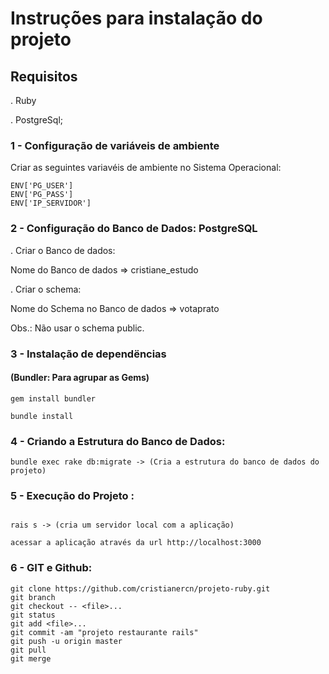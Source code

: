 # Instruções para instalação  do projeto

## Requisitos

. Ruby

. PostgreSql;


### 1 - Configuração de variáveis de ambiente

Criar as seguintes variavéis de ambiente no Sistema Operacional:

    ENV['PG_USER']
    ENV['PG_PASS']
    ENV['IP_SERVIDOR']

### 2 - Configuração do Banco de Dados: PostgreSQL 


. Criar o Banco de dados: 

  Nome do Banco de dados => cristiane_estudo

 
. Criar o schema: 

  Nome do Schema no Banco de dados => votaprato

Obs.: Não usar o schema public.

### 3 - Instalação de dependëncias 

#### (Bundler: Para agrupar as Gems)

```
gem install bundler
```

```
bundle install

```
### 4 - Criando a Estrutura do Banco de Dados:
```
bundle exec rake db:migrate -> (Cria a estrutura do banco de dados do projeto)

```


### 5 - Execução do Projeto :

```

rais s -> (cria um servidor local com a aplicação) 

acessar a aplicação através da url http://localhost:3000

```

### 6 - GIT e Github:

```
git clone https://github.com/cristianercn/projeto-ruby.git
git branch
git checkout -- <file>...
git status
git add <file>...
git commit -am "projeto restaurante rails"
git push -u origin master 
git pull
git merge 
```
